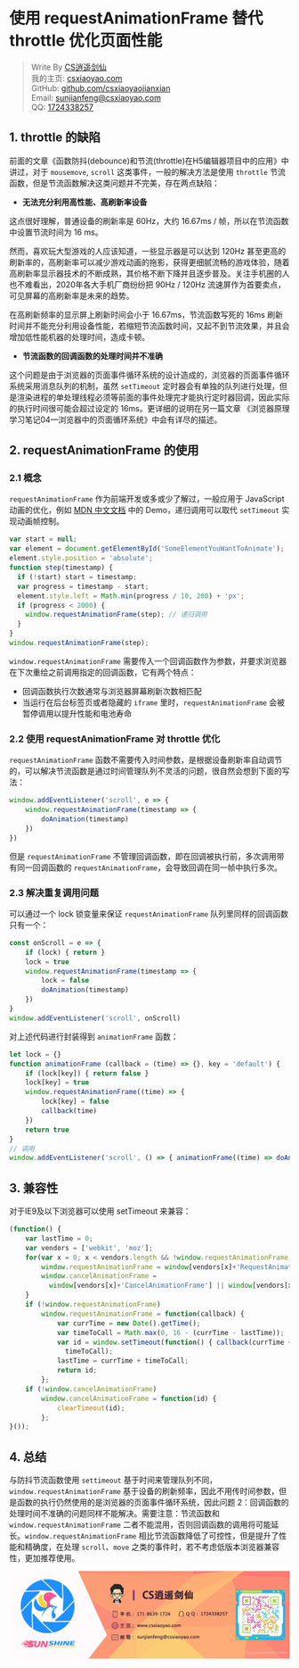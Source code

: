 # 使用 requestAnimationFrame 替代 throttle 优化页面性能

> Write By [CS逍遥剑仙](http://home.ustc.edu.cn/~cssjf/)   
> 我的主页: [csxiaoyao.com](https://csxiaoyao.com)   
> GitHub: [github.com/csxiaoyaojianxian](https://github.com/csxiaoyaojianxian)   
> Email: [sunjianfeng@csxiaoyao.com](mailto:sunjianfeng@csxiaoyao.com)  
> QQ: [1724338257](http://wpa.qq.com/msgrd?uin=1724338257&site=qq&menu=yes)

## 1. throttle 的缺陷

前面的文章《函数防抖(debounce)和节流(throttle)在H5编辑器项目中的应用》中讲过，对于 `mousemove`, `scroll` 这类事件，一般的解决方法是使用 `throttle` 节流函数，但是节流函数解决这类问题并不完美，存在两点缺陷：

+ **无法充分利用高性能、高刷新率设备**

这点很好理解，普通设备的刷新率是 60Hz，大约 16.67ms / 帧，所以在节流函数中设置节流时间为 16 ms。

然而，喜欢玩大型游戏的人应该知道，一些显示器是可以达到 120Hz 甚至更高的刷新率的，高刷新率可以减少游戏动画的拖影，获得更细腻流畅的游戏体验，随着高刷新率显示器技术的不断成熟，其价格不断下降并且逐步普及。关注手机圈的人也不难看出，2020年各大手机厂商纷纷把 90Hz / 120Hz 流速屏作为首要卖点，可见屏幕的高刷新率是未来的趋势。

在高刷新频率的显示屏上刷新时间会小于 16.67ms，节流函数写死的 16ms 刷新时间并不能充分利用设备性能，若缩短节流函数时间，又起不到节流效果，并且会增加低性能机器的处理时间，造成卡顿。

+ **节流函数的回调函数的处理时间并不准确**

这个问题是由于浏览器的页面事件循环系统的设计造成的，浏览器的页面事件循环系统采用消息队列的机制，虽然  `setTimeout` 定时器会有单独的队列进行处理，但是渲染进程的单处理线程必须等前面的事件处理完才能执行定时器回调，因此实际的执行时间很可能会超过设定的 16ms。更详细的说明在另一篇文章 《浏览器原理学习笔记04—浏览器中的页面循环系统》中会有详尽的描述。

## 2. requestAnimationFrame 的使用 

### 2.1 概念

`requestAnimationFrame` 作为前端开发或多或少了解过，一般应用于 JavaScript 动画的优化，例如 [MDN 中文文档](https://developer.mozilla.org/zh-CN/docs/Web/API/Window/requestAnimationFrame) 中的 Demo，递归调用可以取代 `setTimeout` 实现动画帧控制。

```javascript
var start = null;
var element = document.getElementById('SomeElementYouWantToAnimate');
element.style.position = 'absolute';
function step(timestamp) {
  if (!start) start = timestamp;
  var progress = timestamp - start;
  element.style.left = Math.min(progress / 10, 200) + 'px';
  if (progress < 2000) {
    window.requestAnimationFrame(step); // 递归调用
  }
}
window.requestAnimationFrame(step);
```

`window.requestAnimationFrame` 需要传入一个回调函数作为参数，并要求浏览器在下次重绘之前调用指定的回调函数，它有两个特点：

+ 回调函数执行次数通常与浏览器屏幕刷新次数相匹配
+ 当运行在后台标签页或者隐藏的 `iframe` 里时，`requestAnimationFrame` 会被暂停调用以提升性能和电池寿命

### 2.2 使用 requestAnimationFrame 对 throttle 优化

`requestAnimationFrame` 函数不需要传入时间参数，是根据设备刷新率自动调节的，可以解决节流函数是通过时间管理队列不灵活的问题，很自然会想到下面的写法：

```javascript
window.addEventListener('scroll', e => {
    window.requestAnimationFrame(timestamp => {
        doAnimation(timestamp)
    })
})
```

但是 `requestAnimationFrame` 不管理回调函数，即在回调被执行前，多次调用带有同一回调函数的 `requestAnimationFrame`，会导致回调在同一帧中执行多次。

### 2.3 解决重复调用问题 

可以通过一个 lock 锁变量来保证 `requestAnimationFrame` 队列里同样的回调函数只有一个：

```javascript
const onScroll = e => {
    if (lock) { return }
    lock = true
    window.requestAnimationFrame(timestamp => {
        lock = false
        doAnimation(timestamp)
    })
}
window.addEventListener('scroll', onScroll)
```

对上述代码进行封装得到 `animationFrame` 函数：

```javascript
let lock = {}
function animationFrame (callback = (time) => {}, key = 'default') {
    if (lock[key]) { return false }
    lock[key] = true
    window.requestAnimationFrame((time) => {
        lock[key] = false
        callback(time)
    })
    return true
}
// 调用
window.addEventListener('scroll', () => { animationFrame((time) => doAnimation(time)) })
```

## 3. 兼容性

对于IE9及以下浏览器可以使用 setTimeout 来兼容：

```javascript
(function() {
    var lastTime = 0;
    var vendors = ['webkit', 'moz'];
    for(var x = 0; x < vendors.length && !window.requestAnimationFrame; ++x) {
        window.requestAnimationFrame = window[vendors[x]+'RequestAnimationFrame'];
        window.cancelAnimationFrame =
          window[vendors[x]+'CancelAnimationFrame'] || window[vendors[x]+'CancelRequestAnimationFrame'];
    }
    if (!window.requestAnimationFrame)
        window.requestAnimationFrame = function(callback) {
            var currTime = new Date().getTime();
            var timeToCall = Math.max(0, 16 - (currTime - lastTime));
            var id = window.setTimeout(function() { callback(currTime + timeToCall); },
              timeToCall);
            lastTime = currTime + timeToCall;
            return id;
        };
    if (!window.cancelAnimationFrame)
        window.cancelAnimationFrame = function(id) {
            clearTimeout(id);
        };
}());
```

## 4. 总结

与防抖节流函数使用 `settimeout` 基于时间来管理队列不同，`window.requestAnimationFrame` 基于设备的刷新频率，因此不用传时间参数，但是函数的执行仍然使用的是浏览器的页面事件循环系统，因此问题 2：回调函数的处理时间不准确的问题同样不能解决。需要注意：节流函数和 `window.requestAnimationFrame` 二者不能混用，否则回调函数的调用将可能延长。`window.requestAnimationFrame` 相比节流函数降低了可控性，但是提升了性能和精确度，在处理 `scroll`、`move` 之类的事件时，若不考虑低版本浏览器兼容性，更加推荐使用。


![sign](https://raw.githubusercontent.com/csxiaoyaojianxian/ImageHosting/master/img/sign.jpg)